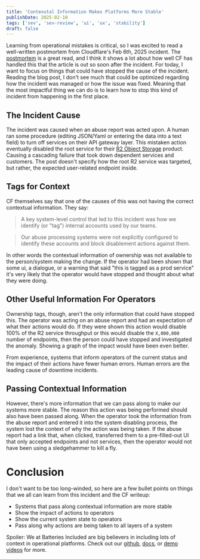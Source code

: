 ```yaml
---
title: 'Contexutal Information Makes Platforms More Stable'
publishDate: 2025-02-10
tags: ['sev', 'sev-review', 'ui', 'ux', 'stability']
draft: false
---
```


Learning from operational mistakes is critical, so I was excited to read a
well-written postmortem from Cloudflare's Feb 6th, 2025 incident. The
[postmortem](https://blog.cloudflare.com/cloudflare-incident-on-february-6-2025/)
is a great read, and I think it shows a lot about how well CF has handled this
that the article is out so soon after the incident. For today, I want to focus
on things that could have stopped the cause of the incident. Reading the blog
post, I don't see much that could be optimized regarding how the incident was
managed or how the issue was fixed. Meaning that the most impactful thing we can
do is to learn how to stop this kind of incident from happening in the first
place.

## The Incident Cause

The incident was caused when an abuse report was acted upon. A human ran some
procedure (editing JSON/Yaml or entering the data into a text field) to turn off
services on their API gateway layer. This mistaken action eventually disabled
the root service for their
[R2 Object Storage](https://www.cloudflare.com/developer-platform/products/r2/)
product. Causing a cascading failure that took down dependent services and
customers. The post doesn't specify how the root R2 service was targeted, but
rather, the expected user-related endpoint inside.

## Tags for Context

CF themselves say that one of the causes of this was not having the correct
contextual information. They say:

> A key system-level control that led to this incident was how we identify (or
> "tag") internal accounts used by our teams.

> Our abuse processing systems were not explicitly configured to identify these
> accounts and block disablement actions against them.

In other words the contextual information of ownership was not available to the
person/system making the change. If the operator had been shown that some ui, a
dialogue, or a warning that said "this is tagged as a prod service" it's very
likely that the operator would have stopped and thought about what they were
doing.

## Other Useful Information For Operators

Ownership tags, though, aren't the only information that could have stopped
this. The operator was acting on an abuse report and had an expectation of what
their actions would do. If they were shown this action would disable 100% of the
R2 service throughput or this would disable the `X,000,000` number of endpoints,
then the person could have stopped and investigated the anomaly. Showing a graph
of the impact would have been even better.

From experience, systems that inform operators of the current status and the
impact of their actions have fewer human errors. Human errors are the leading
cause of downtime incidents.

## Passing Contextual Information

However, there's more information that we can pass along to make our systems
more stable. The reason this action was being performed should also have been
passed along. When the operator took the information from the abuse report and
entered it into the system disabling process, the system lost the context of why
the action was being taken. If the abuse report had a link that, when clicked,
transferred them to a pre-filled-out UI that only accepted endpoints and not
services, then the operator would not have been using a sledgehammer to kill a
fly.

# Conclusion

I don't want to be too long-winded, so here are a few bullet points on things
that we all can learn from this incident and the CF writeup:

- Systems that pass along contextual information are more stable
- Show the impact of actions to operators
- Show the current system state to operators
- Pass along why actions are being taken to all layers of a system

Spoiler: We at Batteries Included are big believers in including lots of context
in operational platforms. Check out our
[github](https://github.com/batteries-included/batteries-included),
[docs](/docs), or
[demo videos](https://www.youtube.com/@BatteriesIncludedPlatform/videos) for
more.
